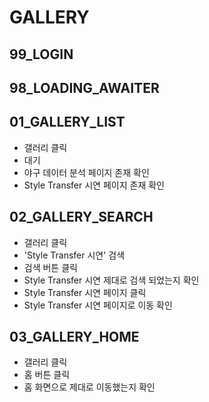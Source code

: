 # GALLERY

## 99_LOGIN

## 98_LOADING_AWAITER

## 01_GALLERY_LIST

- 갤러리 클릭
- 대기
- 야구 데이터 분석 페이지 존재 확인
- Style Transfer 시연 페이지 존재 확인

## 02_GALLERY_SEARCH

- 갤러리 클릭
- 'Style Transfer 시연' 검색
- 검색 버튼 클릭
- Style Transfer 시연 제대로 검색 되었는지 확인
- Style Transfer 시연 페이지 클릭
- Style Transfer 시연 페이지로 이동 확인

## 03_GALLERY_HOME

- 갤러리 클릭
- 홈 버튼 클릭
- 홈 화면으로 제대로 이동했는지 확인
